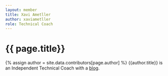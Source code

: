 ```yaml
---
layout: member
title: Xavi Ametller
author: xaviametller
role: Technical Coach
---
```


# {{ page.title}}
{% assign author = site.data.contributors[page.author] %}
{{author.title}} is an Independent Technical Coach with a [blog]({{author.url}}).